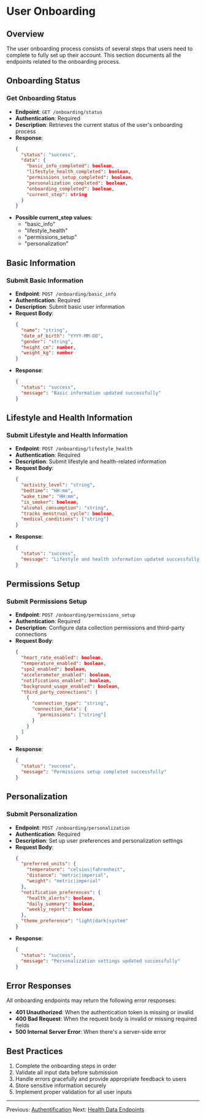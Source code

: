 # User Onboarding

## Overview

The user onboarding process consists of several steps that users need to complete to fully set up their account. This section documents all the endpoints related to the onboarding process.

## Onboarding Status

### Get Onboarding Status
- **Endpoint**: `GET /onboarding/status`
- **Authentication**: Required
- **Description**: Retrieves the current status of the user's onboarding process
- **Response**:
  ```json
  {
    "status": "success",
    "data": {
      "basic_info_completed": boolean,
      "lifestyle_health_completed": boolean,
      "permissions_setup_completed": boolean,
      "personalization_completed": boolean,
      "onboarding_completed": boolean,
      "current_step": string
    }
  }
  ```
- **Possible current_step values**:
  - "basic_info"
  - "lifestyle_health"
  - "permissions_setup"
  - "personalization"

## Basic Information

### Submit Basic Information
- **Endpoint**: `POST /onboarding/basic_info`
- **Authentication**: Required
- **Description**: Submit basic user information
- **Request Body**:
  ```json
  {
    "name": "string",
    "date_of_birth": "YYYY-MM-DD",
    "gender": "string",
    "height_cm": number,
    "weight_kg": number
  }
  ```
- **Response**:
  ```json
  {
    "status": "success",
    "message": "Basic information updated successfully"
  }
  ```

## Lifestyle and Health Information

### Submit Lifestyle and Health Information
- **Endpoint**: `POST /onboarding/lifestyle_health`
- **Authentication**: Required
- **Description**: Submit lifestyle and health-related information
- **Request Body**:
  ```json
  {
    "activity_level": "string",
    "bedtime": "HH:mm",
    "wake_time": "HH:mm",
    "is_smoker": boolean,
    "alcohol_consumption": "string",
    "tracks_menstrual_cycle": boolean,
    "medical_conditions": ["string"]
  }
  ```
- **Response**:
  ```json
  {
    "status": "success",
    "message": "Lifestyle and health information updated successfully"
  }
  ```

## Permissions Setup

### Submit Permissions Setup
- **Endpoint**: `POST /onboarding/permissions_setup`
- **Authentication**: Required
- **Description**: Configure data collection permissions and third-party connections
- **Request Body**:
  ```json
  {
    "heart_rate_enabled": boolean,
    "temperature_enabled": boolean,
    "spo2_enabled": boolean,
    "accelerometer_enabled": boolean,
    "notifications_enabled": boolean,
    "background_usage_enabled": boolean,
    "third_party_connections": [
      {
        "connection_type": "string",
        "connection_data": {
          "permissions": ["string"]
        }
      }
    ]
  }
  ```
- **Response**:
  ```json
  {
    "status": "success",
    "message": "Permissions setup completed successfully"
  }
  ```

## Personalization

### Submit Personalization
- **Endpoint**: `POST /onboarding/personalization`
- **Authentication**: Required
- **Description**: Set up user preferences and personalization settings
- **Request Body**:
  ```json
  {
    "preferred_units": {
      "temperature": "celsius|fahrenheit",
      "distance": "metric|imperial",
      "weight": "metric|imperial"
    },
    "notification_preferences": {
      "health_alerts": boolean,
      "daily_summary": boolean,
      "weekly_report": boolean
    },
    "theme_preference": "light|dark|system"
  }
  ```
- **Response**:
  ```json
  {
    "status": "success",
    "message": "Personalization settings updated successfully"
  }
  ```

## Error Responses

All onboarding endpoints may return the following error responses:

- **401 Unauthorized**: When the authentication token is missing or invalid
- **400 Bad Request**: When the request body is invalid or missing required fields
- **500 Internal Server Error**: When there's a server-side error

## Best Practices

1. Complete the onboarding steps in order
2. Validate all input data before submission
3. Handle errors gracefully and provide appropriate feedback to users
4. Store sensitive information securely
5. Implement proper validation for all user inputs

---

Previous: [Authentification](02-authentification.md)
Next: [Health Data Endpoints](04-health-data-endpoints.md)